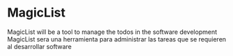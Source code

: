 # MagicList
MagicList will be a tool to manage the todos in the software development
MagicList sera una herramienta para administrar las tareas que se requieren al desarrollar software
